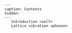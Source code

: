 ```{toctree}
---
caption: Contents
hidden:
---
   Introduction <self>
   Lattice vibration <phonon>
```


```{include} ../README.md
```
